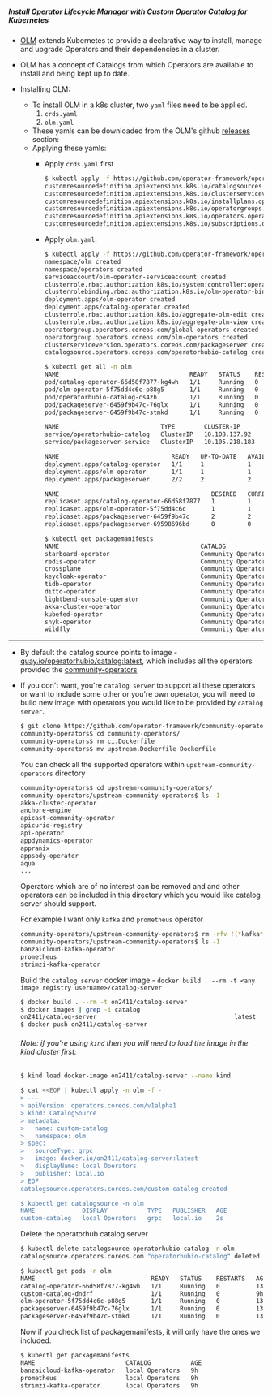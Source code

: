##### Install Operator Lifecycle Manager with Custom Operator Catalog for Kubernetes

- [OLM](https://github.com/operator-framework/operator-lifecycle-manager) extends Kubernetes to provide a declarative way to install, manage and upgrade Operators and their dependencies in a cluster.

- OLM has a concept of Catalogs from which Operators are available to install and being kept up to date.

- Installing OLM:
    - To install OLM in a k8s cluster, two `yaml` files need to be applied.
      1. `crds.yaml`
      2. `olm.yaml`
    - These yamls can be downloaded from the OLM's github [releases](https://github.com/operator-framework/operator-lifecycle-manager/releases) section:  
    - Applying these yamls:
      - Apply `crds.yaml` first
        ```bash
        $ kubectl apply -f https://github.com/operator-framework/operator-lifecycle-manager/releases/download/0.16.1/crds.yaml
        customresourcedefinition.apiextensions.k8s.io/catalogsources.operators.coreos.com created
        customresourcedefinition.apiextensions.k8s.io/clusterserviceversions.operators.coreos.com created
        customresourcedefinition.apiextensions.k8s.io/installplans.operators.coreos.com created
        customresourcedefinition.apiextensions.k8s.io/operatorgroups.operators.coreos.com created
        customresourcedefinition.apiextensions.k8s.io/operators.operators.coreos.com created
        customresourcedefinition.apiextensions.k8s.io/subscriptions.operators.coreos.com created
        ```
      - Apply `olm.yaml`:
        ```bash
        $ kubectl apply -f https://github.com/operator-framework/operator-lifecycle-manager/releases/download/0.16.1/olm.yaml
        namespace/olm created
        namespace/operators created
        serviceaccount/olm-operator-serviceaccount created
        clusterrole.rbac.authorization.k8s.io/system:controller:operator-lifecycle-manager created
        clusterrolebinding.rbac.authorization.k8s.io/olm-operator-binding-olm created
        deployment.apps/olm-operator created
        deployment.apps/catalog-operator created
        clusterrole.rbac.authorization.k8s.io/aggregate-olm-edit created
        clusterrole.rbac.authorization.k8s.io/aggregate-olm-view created
        operatorgroup.operators.coreos.com/global-operators created
        operatorgroup.operators.coreos.com/olm-operators created
        clusterserviceversion.operators.coreos.com/packageserver created
        catalogsource.operators.coreos.com/operatorhubio-catalog created
        ```
        
        ```bash
        $ kubectl get all -n olm
        NAME                                    READY   STATUS    RESTARTS   AGE
        pod/catalog-operator-66d58f7877-kg4wh   1/1     Running   0          155m
        pod/olm-operator-5f75dd4c6c-p88g5       1/1     Running   0          155m
        pod/operatorhubio-catalog-cs4zh         1/1     Running   0          153m
        pod/packageserver-6459f9b47c-76glx      1/1     Running   0          152m
        pod/packageserver-6459f9b47c-stmkd      1/1     Running   0          153m
        
        NAME                            TYPE        CLUSTER-IP       EXTERNAL-IP   PORT(S)     AGE
        service/operatorhubio-catalog   ClusterIP   10.108.137.92    <none>        50051/TCP   153m
        service/packageserver-service   ClusterIP   10.105.218.183   <none>        5443/TCP    153m
        
        NAME                               READY   UP-TO-DATE   AVAILABLE   AGE
        deployment.apps/catalog-operator   1/1     1            1           155m
        deployment.apps/olm-operator       1/1     1            1           155m
        deployment.apps/packageserver      2/2     2            2           153m
        
        NAME                                          DESIRED   CURRENT   READY   AGE
        replicaset.apps/catalog-operator-66d58f7877   1         1         1       155m
        replicaset.apps/olm-operator-5f75dd4c6c       1         1         1       155m
        replicaset.apps/packageserver-6459f9b47c      2         2         2       153m
        replicaset.apps/packageserver-69598696bd      0         0         0       153m

        ```
        
        ```bash
        $ kubectl get packagemanifests
        NAME                                       CATALOG               AGE
        starboard-operator                         Community Operators   160m
        redis-operator                             Community Operators   160m
        crossplane                                 Community Operators   160m
        keycloak-operator                          Community Operators   160m
        tidb-operator                              Community Operators   160m
        ditto-operator                             Community Operators   160m
        lightbend-console-operator                 Community Operators   160m
        akka-cluster-operator                      Community Operators   160m
        kubefed-operator                           Community Operators   160m
        snyk-operator                              Community Operators   160m
        wildfly                                    Community Operators   160m

        ```
    
---    
    
- By default the catalog source points to image - [quay.io/operatorhubio/catalog:latest](https://quay.io/repository/operatorhubio/catalog?tag=latest&tab=tags), which includes all the operators provided the [community-operators](https://github.com/operator-framework/community-operators/tree/master/upstream-community-operators)

- If you don't want, you're `catalog server` to support all these operators or want to include some other or you're own operator, you will need to build new image with operators you would like to be provided by `catalog server`.  
  ```bash
  $ git clone https://github.com/operator-framework/community-operators.git
  community-operators$ cd community-operators/
  community-operators$ rm ci.Dockerfile
  community-operators$ mv upstream.Dockerfile Dockerfile
  ```
  
  You can check all the supported operators within `upstream-community-operators` directory
  
  ```bash
  community-operators$ cd upstream-community-operators/
  community-operators/upstream-community-operators$ ls -1
  akka-cluster-operator
  anchore-engine
  apicast-community-operator
  apicurio-registry
  api-operator
  appdynamics-operator
  appranix
  appsody-operator
  aqua
  ...
  ```
  Operators which are of no interest can be removed and and other operators can be included in this directory which you would like catalog server should support.
  
  For example I want only `kafka` and `prometheus` operator
  ```bash
  community-operators/upstream-community-operators$ rm -rfv !(*kafka*|"prometheus")
  community-operators/upstream-community-operators$ ls -1
  banzaicloud-kafka-operator
  prometheus
  strimzi-kafka-operator
  ```
  
  Build the `catalog server` docker image - `docker build . --rm -t <any image registry username>/catalog-server`
  ```bash
  $ docker build . --rm -t on2411/catalog-server
  $ docker images | grep -i catalog
  on2411/catalog-server                                      latest                   06a973f1b90e        About a minute ago   43.6MB
  $ docker push on2411/catalog-server  
  ```
  
  ###### Note: if you're using `kind` then you will need to load the image in the kind cluster first:
  ```bash
  $ kind load docker-image on2411/catalog-server --name kind
  ```
  
  ```bash
  $ cat <<EOF | kubectl apply -n olm -f -
  > ---
  > apiVersion: operators.coreos.com/v1alpha1
  > kind: CatalogSource
  > metadata:
  >   name: custom-catalog
  >   namespace: olm
  > spec:
  >   sourceType: grpc
  >   image: docker.io/on2411/catalog-server:latest
  >   displayName: local Operators
  >   publisher: local.io
  > EOF
  catalogsource.operators.coreos.com/custom-catalog created

  $ kubectl get catalogsource -n olm
  NAME             DISPLAY           TYPE   PUBLISHER   AGE
  custom-catalog   local Operators   grpc   local.io    2s

  ```
  
  Delete the operatorhub catalog server
  ```bash
  $ kubectl delete catalogsource operatorhubio-catalog -n olm
  catalogsource.operators.coreos.com "operatorhubio-catalog" deleted
  ```
  
  ```bash
  $ kubectl get pods -n olm
  NAME                                READY   STATUS    RESTARTS   AGE
  catalog-operator-66d58f7877-kg4wh   1/1     Running   0          13h
  custom-catalog-dndrf                1/1     Running   0          9h
  olm-operator-5f75dd4c6c-p88g5       1/1     Running   0          13h
  packageserver-6459f9b47c-76glx      1/1     Running   0          13h
  packageserver-6459f9b47c-stmkd      1/1     Running   0          13h

  ```
  
  Now if you check list of packagemanifests, it will only have the ones we included.
  ```bash
  $ kubectl get packagemanifests 
  NAME                         CATALOG           AGE
  banzaicloud-kafka-operator   local Operators   9h
  prometheus                   local Operators   9h
  strimzi-kafka-operator       local Operators   9h

  ```